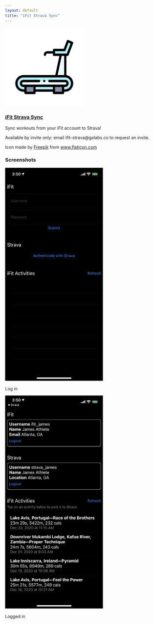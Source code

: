 ```yaml
---
layout: default
title: "iFit Strava Sync"
---
```


<div class="media mb-4">
    <img src="/media/ifit-strava-app-256.png" class="align-self-start mr-3" alt="Bean coffee reviews app logo">
    <div class="media-body">
        <h3 class="mt-0"><a href="/ifit-strava">iFit Strava Sync</a></h3>
        <p>Sync workouts from your iFit account to Strava!</p>
        <p>Available by invite only: email ifit-strava@gxlabs.co to request an invite.</p>
        <p>Icon made by <a href="https://www.flaticon.com/authors/freepik" title="Freepik">Freepik</a> from <a href="https://www.flaticon.com/" title="Flaticon">www.flaticon.com</a></p>
    </div>
</div>
<div class="row mt-4">
    <h3>Screenshots</h3>
</div>
<div class="row">
    <div class="col">
        <img src="/media/ifit-strava-login.png" width="320" alt="HiFi remote app home screen">
        <p>Log in</p>
    </div>
    <div class="col">
        <img src="/media/ifit-strava-logged-in.png" width="320" alt="HiFi remote app settings screen">
        <p>Logged in</p>
    </div>
</div>
